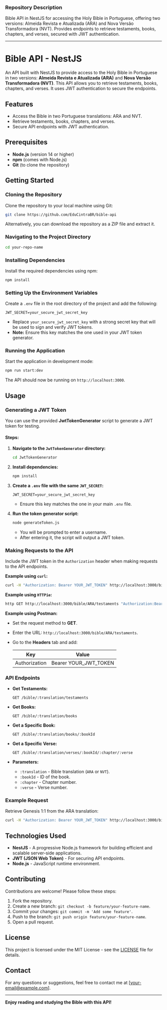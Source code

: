 ### Repository Description

Bible API in NestJS for accessing the Holy Bible in Portuguese, offering two versions: Almeida Revista e Atualizada (ARA) and Nova Versão Transformadora (NVT). Provides endpoints to retrieve testaments, books, chapters, and verses, secured with JWT authentication.

---

# Bible API - NestJS

An API built with NestJS to provide access to the Holy Bible in Portuguese in two versions: **Almeida Revista e Atualizada (ARA)** and **Nova Versão Transformadora (NVT)**. This API allows you to retrieve testaments, books, chapters, and verses. It uses JWT authentication to secure the endpoints.

## Features

- Access the Bible in two Portuguese translations: ARA and NVT.
- Retrieve testaments, books, chapters, and verses.
- Secure API endpoints with JWT authentication.

## Prerequisites

- **Node.js** (version 14 or higher)
- **npm** (comes with Node.js)
- **Git** (to clone the repository)

## Getting Started

### Cloning the Repository

Clone the repository to your local machine using Git:

```bash
git clone https://github.com/EduCintraBR/bible-api
```

Alternatively, you can download the repository as a ZIP file and extract it.

### Navigating to the Project Directory

```bash
cd your-repo-name
```

### Installing Dependencies

Install the required dependencies using npm:

```bash
npm install
```

### Setting Up the Environment Variables

Create a `.env` file in the root directory of the project and add the following:

```env
JWT_SECRET=your_secure_jwt_secret_key
```

- Replace `your_secure_jwt_secret_key` with a strong secret key that will be used to sign and verify JWT tokens.
- **Note:** Ensure this key matches the one used in your JWT token generator.

### Running the Application

Start the application in development mode:

```bash
npm run start:dev
```

The API should now be running on `http://localhost:3000`.

## Usage

### Generating a JWT Token

You can use the provided **JwtTokenGenerator** script to generate a JWT token for testing.

#### Steps:

1. **Navigate to the `JwtTokenGenerator` directory:**

   ```bash
   cd JwtTokenGenerator
   ```

2. **Install dependencies:**

   ```bash
   npm install
   ```

3. **Create a `.env` file with the same `JWT_SECRET`:**

   ```env
   JWT_SECRET=your_secure_jwt_secret_key
   ```

   - Ensure this key matches the one in your main `.env` file.

4. **Run the token generator script:**

   ```bash
   node generateToken.js
   ```

   - You will be prompted to enter a username.
   - After entering it, the script will output a JWT token.

### Making Requests to the API

Include the JWT token in the `Authorization` header when making requests to the API endpoints.

**Example using `curl`:**

```bash
curl -H "Authorization: Bearer YOUR_JWT_TOKEN" http://localhost:3000/bible/ARA/testaments
```

**Example using `HTTPie`:**

```bash
http GET http://localhost:3000/bible/ARA/testaments "Authorization:Bearer YOUR_JWT_TOKEN"
```

**Example using Postman:**

- Set the request method to **GET**.
- Enter the URL: `http://localhost:3000/bible/ARA/testaments`.
- Go to the **Headers** tab and add:

  | Key            | Value             |
  | -------------- | ----------------- |
  | Authorization  | Bearer YOUR_JWT_TOKEN |

### API Endpoints

- **Get Testaments:**

  ```
  GET /bible/:translation/testaments
  ```

- **Get Books:**

  ```
  GET /bible/:translation/books
  ```

- **Get a Specific Book:**

  ```
  GET /bible/:translation/books/:bookId
  ```

- **Get a Specific Verse:**

  ```
  GET /bible/:translation/verses/:bookId/:chapter/:verse
  ```

- **Parameters:**

  - `:translation` - Bible translation (`ARA` or `NVT`).
  - `:bookId` - ID of the book.
  - `:chapter` - Chapter number.
  - `:verse` - Verse number.

### Example Request

Retrieve Genesis 1:1 from the ARA translation:

```bash
curl -H "Authorization: Bearer YOUR_JWT_TOKEN" http://localhost:3000/bible/ARA/verses/1/1/1
```

## Technologies Used

- **NestJS** - A progressive Node.js framework for building efficient and scalable server-side applications.
- **JWT (JSON Web Token)** - For securing API endpoints.
- **Node.js** - JavaScript runtime environment.

## Contributing

Contributions are welcome! Please follow these steps:

1. Fork the repository.
2. Create a new branch: `git checkout -b feature/your-feature-name`.
3. Commit your changes: `git commit -m 'Add some feature'`.
4. Push to the branch: `git push origin feature/your-feature-name`.
5. Open a pull request.

## License

This project is licensed under the MIT License - see the [LICENSE](LICENSE) file for details.

## Contact

For any questions or suggestions, feel free to contact me at [your-email@example.com].

---

**Enjoy reading and studying the Bible with this API!**